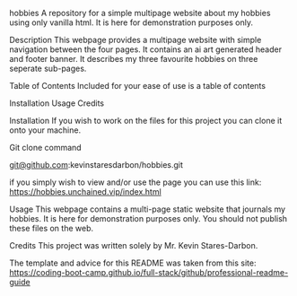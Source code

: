 hobbies
A repository for a simple multipage website about my hobbies using only vanilla html.  It is here for demonstration purposes only.

Description
This webpage provides a multipage website with simple navigation between the four pages.
It contains an ai art generated header and footer banner.
It describes my three favourite hobbies on three seperate sub-pages.

Table of Contents
Included for your ease of use is a table of contents

Installation
Usage
Credits

Installation
If you wish to work on the files for this project you can clone it onto your machine.

Git clone command

git@github.com:kevinstaresdarbon/hobbies.git

if you simply wish to view and/or use the page you can use this link:
https://hobbies.unchained.vip/index.html


Usage
This webpage contains a multi-page static website that journals my hobbies.  It is here for demonstration purposes only.  You should not publish these files on the web.


Credits
This project was written solely by Mr. Kevin Stares-Darbon.

The template and advice for this README was taken from this site:
https://coding-boot-camp.github.io/full-stack/github/professional-readme-guide
